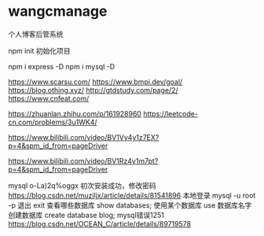 # wangcmanage
个人博客后管系统


npm init 初始化项目

npm i express -D 
npm i mysql -D

https://www.scarsu.com/
https://www.bmpi.dev/goal/
https://blog.othing.xyz/
http://gtdstudy.com/page/2/
https://www.cnfeat.com/

https://zhuanlan.zhihu.com/p/161928960
https://leetcode-cn.com/problems/3u1WK4/

https://www.bilibili.com/video/BV1Vy4y1z7EX?p=4&spm_id_from=pageDriver

https://www.bilibili.com/video/BV1Rz4y1m7pt?p=4&spm_id_from=pageDriver


mysql o-La)2q%oggx
初次安装成功，修改密码
https://blog.csdn.net/muziljx/article/details/81541896
本地登录 mysql -u root -p
退出 exit
查看哪些数据库 show databases;
使用某个数据库 use 数据库名字
创建数据库 create database blog;
mysql错误1251 https://blog.csdn.net/OCEAN_C/article/details/89719578